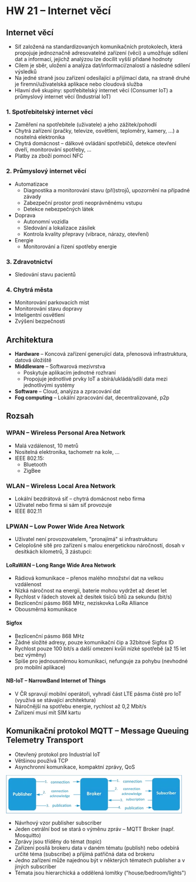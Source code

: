 # HW 21 – Internet věcí

## Internet věcí

* Síť založená na standardizovaných komunikačních protokolech, která propojuje jednoznačně adresovatelné zařízení (věci) a umožňuje sdílení dat a informací, jejichž analýzou lze docílit vyšší přidané hodnoty
* Cílem je sběr, uložení a analýza dat/informací/znalostí a následné sdílení výsledků
* Na jedné straně jsou zařízení odesílající a přijímací data, na straně druhé je firemní/uživatelská aplikace nebo cloudová služba
* Hlavní dvě skupiny: spotřebitelský internet věcí (Consumer IoT) a průmyslový internet věcí (Industrial IoT)

### 1. Spotřebitelský internet věcí

* Zaměření na spotřebitele (uživatele) a jeho zážitek/pohodlí
* Chytrá zařízení (pračky, televize, osvětlení, teploměry, kamery, ...) a nositelná elektronika
* Chytrá domácnost – dálkové ovládání spotřebičů, detekce otevření dveří, monitorování spotřeby, ...
* Platby za zboží pomocí NFC

### 2. Průmyslový internet věcí

* Automatizace
  * Diagnostika a monitorování stavu (pří)strojů, upozornění na případné závady
  * Zabezpeční prostor proti neoprávněnému vstupu
  * Detekce nebezpečných látek
* Doprava
  * Autonomní vozidla
  * Sledování a lokalizace zásilek
  * Kontrola kvality přepravy (vibrace, nárazy, otevření)
* Energie
  * Monitorování a řízení spotřeby energie

### 3. Zdravotnictví

* Sledování stavu pacientů

### 4. Chytrá města

* Monitorování parkovacích míst
* Monitorování stavu dopravy
* Inteligentní osvětlení
* Zvýšení bezpečnosti

## Architektura

* __Hardware__ – Koncová zařízení generující data, přenosová infrastruktura, datová úložiště
* __Middleware__ – Softwarová mezivrstva
  * Poskytuje aplikacím jednotné rozhraní
  * Propojuje jednotlivé prvky IoT a sbírá/ukládá/sdílí data mezi jednotlivými systémy
* __Software__ – Cloud, analýza a zpracování dat
* __Fog computing__ – Lokální zpracování dat, decentralizované, p2p

## Rozsah

### WPAN – Wireless Personal Area Network

* Malá vzdálenost, 10 metrů
* Nositelná elektronika, tachometr na kole, ...
* IEEE 802.15:
  * Bluetooth
  * ZigBee

### WLAN – Wireless Local Area Network

* Lokální bezdrátová síť – chytrá domácnost nebo firma
* Uživatel nebo firma si sám síť provozuje
* IEEE 802.11

### LPWAN – Low Power Wide Area Network

* Uživatel není provozovatelem, "pronajímá" si infrastrukturu
* Celoplošné sítě pro zařízení s malou energetickou náročností, dosah v desítkách kilometrů, 3 zástupci:

#### LoRaWAN – Long Range Wide Area Network

* Rádiová komunikace – přenos malého množství dat na velkou vzdálenost
* Nízká náročnost na energii, baterie mohou vydržet až deset let
* Rychlost v řádech stovek až desítek tisíců bitů za sekundu (bit/s)
* Bezlicenční pásmo 868 MHz, neziskovka LoRa Alliance
* Obousměrná komunikace

#### Sigfox

* Bezlicenční pásmo 868 MHz
* Žádné složité adresy, pouze komunikační čip a 32bitové Sigfox ID
* Rychlost pouze 100 bit/s a další omezení kvůli nízké spotřebě (až 15 let bez výměny)
* Spíše pro jednousměrnou komunikaci, nefunguje za pohybu (nevhodné pro mobilní aplikace)

#### NB-IoT – NarrowBand Internet of Things

* V ČR spravují mobilní operátoři, vyhradí část LTE pásma čistě pro IoT (využívá se stávající architektura)
* Náročnější na spotřebu energie, rychlost až 0,2 Mbit/s
* Zařízení musí mít SIM kartu

## Komunikační protokol MQTT – Message Queuing Telemetry Transport

* Otevřený protokol pro Industrial IoT
* Většinou používá TCP
* Asynchronní komunikace, kompaktní zprávy, QoS

![mqtt](./img/HW_21_01.webp)

* Návrhový vzor publisher subscriber
* Jeden cetrální bod se stará o výměnu zpráv – MQTT Broker (např. Mosquitto)
* Zprávy jsou tříděny do témat (topic)
* Zařízení posílá brokeru data v daném tématu (publish) nebo odebírá určité téma (subscribe) a přijímá patřičná data od brokeru
* Jedno zařízení může najednou být v některých tématech publisher a v jiných subscriber
* Témata jsou hierarchická a oddělená lomítky ("house/bedroom/lights")
